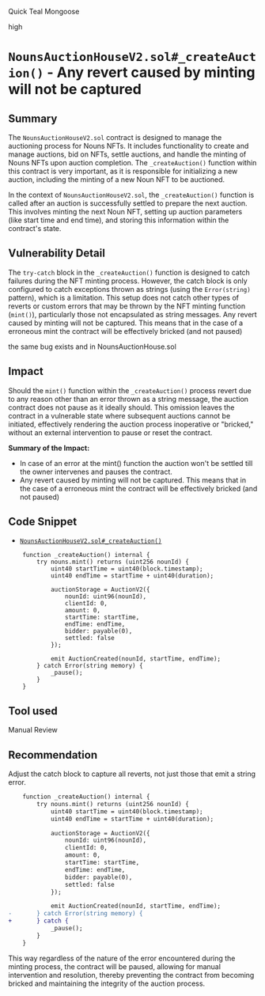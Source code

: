 Quick Teal Mongoose

high

# `NounsAuctionHouseV2.sol#_createAuction()` - Any revert caused by minting will not be captured

## Summary
The `NounsAuctionHouseV2.sol` contract is designed to manage the auctioning process for Nouns NFTs. It includes functionality to create and manage auctions, bid on NFTs, settle auctions, and handle the minting of Nouns NFTs upon auction completion. The `_createAuction()` function within this contract is very important, as it is responsible for initializing a new auction, including the minting of a new Noun NFT to be auctioned.

In the context of `NounsAuctionHouseV2.sol`, the `_createAuction()` function is called after an auction is successfully settled to prepare the next auction. This involves minting the next Noun NFT, setting up auction parameters (like start time and end time), and storing this information within the contract's state.

## Vulnerability Detail
The `try-catch` block in the `_createAuction()` function is designed to catch failures during the NFT minting process. However, the catch block is only configured to catch exceptions thrown as strings (using the `Error(string)` pattern), which is a limitation. This setup does not catch other types of reverts or custom errors that may be thrown by the NFT minting function (`mint()`), particularly those not encapsulated as string messages. Any revert caused by minting will not be captured. This means that in the case of a erroneous mint the contract will be effectively bricked (and not paused)

the same bug exists and in NounsAuctionHouse.sol

## Impact
Should the `mint()` function within the `_createAuction()` process revert due to any reason other than an error thrown as a string message, the auction contract does not pause as it ideally should. This omission leaves the contract in a vulnerable state where subsequent auctions cannot be initiated, effectively rendering the auction process inoperative or "bricked," without an external intervention to pause or reset the contract.

**Summary of the Impact:**
- In case of an error at the mint() function the auction won't be settled till the owner intervenes and pauses the contract.
- Any revert caused by minting will not be captured. This means that in the case of a erroneous mint the contract will be effectively bricked (and not paused)

## Code Snippet
- [`NounsAuctionHouseV2.sol#_createAuction()`](https://github.com/sherlock-audit/2024-03-nouns-dao-2/blob/main/nouns-monorepo/packages/nouns-contracts/contracts/NounsAuctionHouseV2.sol#L247-L266)
```solidity
    function _createAuction() internal {
        try nouns.mint() returns (uint256 nounId) {
            uint40 startTime = uint40(block.timestamp);
            uint40 endTime = startTime + uint40(duration);

            auctionStorage = AuctionV2({
                nounId: uint96(nounId),
                clientId: 0,
                amount: 0,
                startTime: startTime,
                endTime: endTime,
                bidder: payable(0),
                settled: false
            });

            emit AuctionCreated(nounId, startTime, endTime);
        } catch Error(string memory) {
            _pause();
        }
    }
```

## Tool used
Manual Review

## Recommendation
Adjust the catch block to capture all reverts, not just those that emit a string error. 

```diff
    function _createAuction() internal {
        try nouns.mint() returns (uint256 nounId) {
            uint40 startTime = uint40(block.timestamp);
            uint40 endTime = startTime + uint40(duration);

            auctionStorage = AuctionV2({
                nounId: uint96(nounId),
                clientId: 0,
                amount: 0,
                startTime: startTime,
                endTime: endTime,
                bidder: payable(0),
                settled: false
            });

            emit AuctionCreated(nounId, startTime, endTime);
-       } catch Error(string memory) {
+       } catch {
            _pause();
        }
    }
```

This way regardless of the nature of the error encountered during the minting process, the contract will be paused, allowing for manual intervention and resolution, thereby preventing the contract from becoming bricked and maintaining the integrity of the auction process.